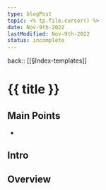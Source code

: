 ```yaml
---
type: blogPost
topic: <% tp.file.cursor() %>
date: Nov-9th-2022
lastModified: Nov-9th-2022
status: incomplete
---
```


back:: [[§Index-templates]]


# {{ title }}


## Main Points

- 



## Intro





## Overview
